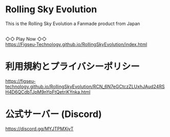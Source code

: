 <meta http-equiv="content-language" content="ja">
<meta name="robots" content="noindex">

# Rolling Sky Evolution
<p>This is the Rolling Sky Evolution a Fanmade product from Japan</p>

<br>◇◇ Play Now ◇◇</br>
https://Figseu-Technology.github.io/RollingSkyEvolution/index.html

# 利用規約とプライバシーポリシー

https://figseu-technology.github.io/RollingSkyEvolution/RCN_6N7eGCtczZLUxhJAud24RSH4D6QCdbTJpM9nYpFtQetriKYnka.html

# 公式サーバー (Discord)

https://discord.gg/MYJTPMXjvT
